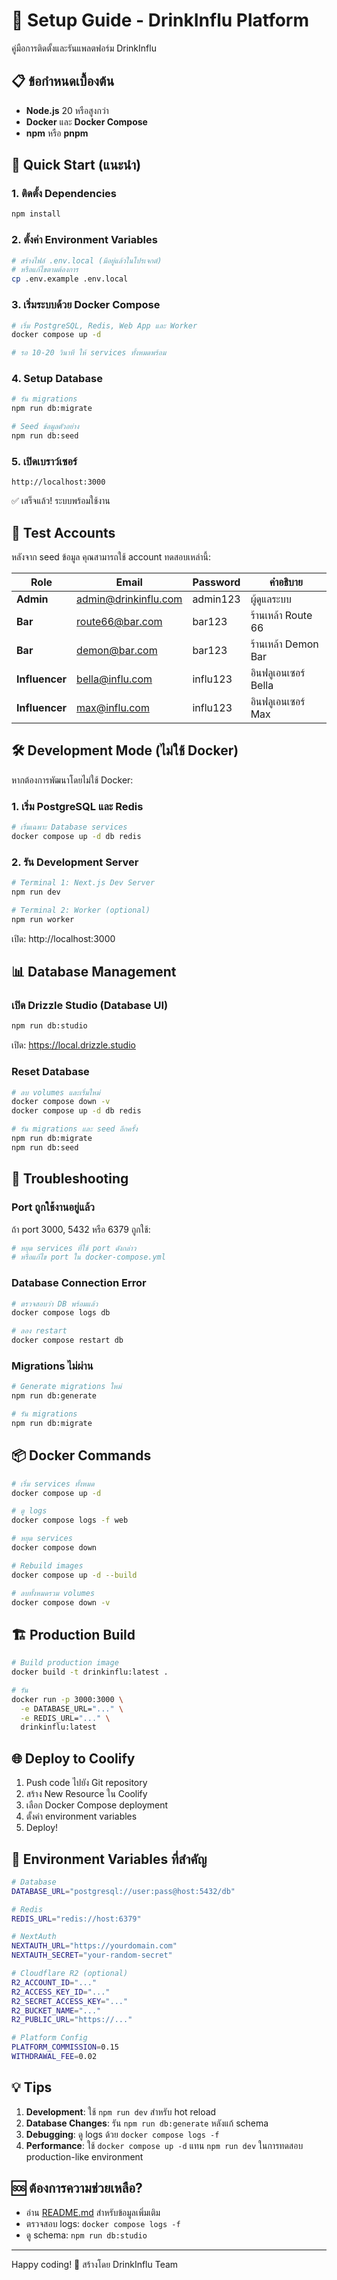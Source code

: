 # 🚀 Setup Guide - DrinkInflu Platform

คู่มือการติดตั้งและรันแพลตฟอร์ม DrinkInflu

## 📋 ข้อกำหนดเบื้องต้น

- **Node.js** 20 หรือสูงกว่า
- **Docker** และ **Docker Compose**
- **npm** หรือ **pnpm**

## 🎯 Quick Start (แนะนำ)

### 1. ติดตั้ง Dependencies

```bash
npm install
```

### 2. ตั้งค่า Environment Variables

```bash
# สร้างไฟล์ .env.local (มีอยู่แล้วในโปรเจกต์)
# หรือแก้ไขตามต้องการ
cp .env.example .env.local
```

### 3. เริ่มระบบด้วย Docker Compose

```bash
# เริ่ม PostgreSQL, Redis, Web App และ Worker
docker compose up -d

# รอ 10-20 วินาที ให้ services ทั้งหมดพร้อม
```

### 4. Setup Database

```bash
# รัน migrations
npm run db:migrate

# Seed ข้อมูลตัวอย่าง
npm run db:seed
```

### 5. เปิดเบราว์เซอร์

```
http://localhost:3000
```

✅ เสร็จแล้ว! ระบบพร้อมใช้งาน

## 🧪 Test Accounts

หลังจาก seed ข้อมูล คุณสามารถใช้ account ทดสอบเหล่านี้:

| Role | Email | Password | คำอธิบาย |
|------|-------|----------|----------|
| **Admin** | admin@drinkinflu.com | admin123 | ผู้ดูแลระบบ |
| **Bar** | route66@bar.com | bar123 | ร้านเหล้า Route 66 |
| **Bar** | demon@bar.com | bar123 | ร้านเหล้า Demon Bar |
| **Influencer** | bella@influ.com | influ123 | อินฟลูเอนเซอร์ Bella |
| **Influencer** | max@influ.com | influ123 | อินฟลูเอนเซอร์ Max |

## 🛠️ Development Mode (ไม่ใช้ Docker)

หากต้องการพัฒนาโดยไม่ใช้ Docker:

### 1. เริ่ม PostgreSQL และ Redis

```bash
# เริ่มเฉพาะ Database services
docker compose up -d db redis
```

### 2. รัน Development Server

```bash
# Terminal 1: Next.js Dev Server
npm run dev

# Terminal 2: Worker (optional)
npm run worker
```

เปิด: http://localhost:3000

## 📊 Database Management

### เปิด Drizzle Studio (Database UI)

```bash
npm run db:studio
```

เปิด: https://local.drizzle.studio

### Reset Database

```bash
# ลบ volumes และเริ่มใหม่
docker compose down -v
docker compose up -d db redis

# รัน migrations และ seed อีกครั้ง
npm run db:migrate
npm run db:seed
```

## 🐛 Troubleshooting

### Port ถูกใช้งานอยู่แล้ว

ถ้า port 3000, 5432 หรือ 6379 ถูกใช้:

```bash
# หยุด services ที่ใช้ port ดังกล่าว
# หรือแก้ไข port ใน docker-compose.yml
```

### Database Connection Error

```bash
# ตรวจสอบว่า DB พร้อมแล้ว
docker compose logs db

# ลอง restart
docker compose restart db
```

### Migrations ไม่ผ่าน

```bash
# Generate migrations ใหม่
npm run db:generate

# รัน migrations
npm run db:migrate
```

## 📦 Docker Commands

```bash
# เริ่ม services ทั้งหมด
docker compose up -d

# ดู logs
docker compose logs -f web

# หยุด services
docker compose down

# Rebuild images
docker compose up -d --build

# ลบทั้งหมดรวม volumes
docker compose down -v
```

## 🏗️ Production Build

```bash
# Build production image
docker build -t drinkinflu:latest .

# รัน
docker run -p 3000:3000 \
  -e DATABASE_URL="..." \
  -e REDIS_URL="..." \
  drinkinflu:latest
```

## 🌐 Deploy to Coolify

1. Push code ไปยัง Git repository
2. สร้าง New Resource ใน Coolify
3. เลือก Docker Compose deployment
4. ตั้งค่า environment variables
5. Deploy!

## 📝 Environment Variables ที่สำคัญ

```bash
# Database
DATABASE_URL="postgresql://user:pass@host:5432/db"

# Redis
REDIS_URL="redis://host:6379"

# NextAuth
NEXTAUTH_URL="https://yourdomain.com"
NEXTAUTH_SECRET="your-random-secret"

# Cloudflare R2 (optional)
R2_ACCOUNT_ID="..."
R2_ACCESS_KEY_ID="..."
R2_SECRET_ACCESS_KEY="..."
R2_BUCKET_NAME="..."
R2_PUBLIC_URL="https://..."

# Platform Config
PLATFORM_COMMISSION=0.15
WITHDRAWAL_FEE=0.02
```

## 💡 Tips

1. **Development**: ใช้ `npm run dev` สำหรับ hot reload
2. **Database Changes**: รัน `npm run db:generate` หลังแก้ schema
3. **Debugging**: ดู logs ด้วย `docker compose logs -f`
4. **Performance**: ใช้ `docker compose up -d` แทน `npm run dev` ในการทดสอบ production-like environment

## 🆘 ต้องการความช่วยเหลือ?

- อ่าน [README.md](./README.md) สำหรับข้อมูลเพิ่มเติม
- ตรวจสอบ logs: `docker compose logs -f`
- ดู schema: `npm run db:studio`

---

Happy coding! 🎉 สร้างโดย DrinkInflu Team

